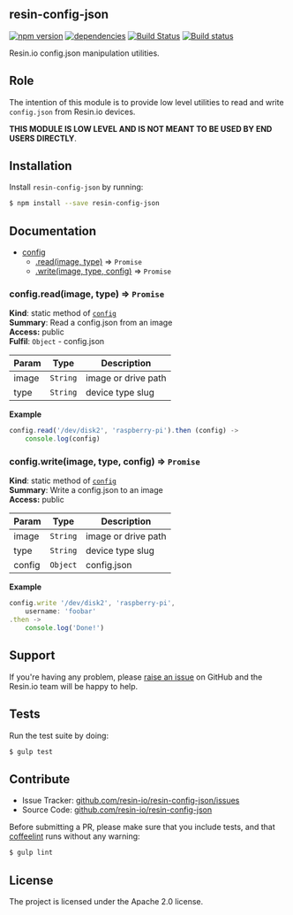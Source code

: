 resin-config-json
-----------------

[![npm version](https://badge.fury.io/js/resin-config-json.svg)](http://badge.fury.io/js/resin-config-json)
[![dependencies](https://david-dm.org/resin-io/resin-config-json.png)](https://david-dm.org/resin-io/resin-config-json.png)
[![Build Status](https://travis-ci.org/resin-io/resin-config-json.svg?branch=master)](https://travis-ci.org/resin-io/resin-config-json)
[![Build status](https://ci.appveyor.com/api/projects/status/ndm6cfnvotbsyaqx/branch/master?svg=true)](https://ci.appveyor.com/project/resin-io/resin-config-json/branch/master)

Resin.io config.json manipulation utilities.

Role
----

The intention of this module is to provide low level utilities to read and write `config.json` from Resin.io devices.

**THIS MODULE IS LOW LEVEL AND IS NOT MEANT TO BE USED BY END USERS DIRECTLY**.

Installation
------------

Install `resin-config-json` by running:

```sh
$ npm install --save resin-config-json
```

Documentation
-------------


* [config](#module_config)
  * [.read(image, type)](#module_config.read) ⇒ <code>Promise</code>
  * [.write(image, type, config)](#module_config.write) ⇒ <code>Promise</code>

<a name="module_config.read"></a>
### config.read(image, type) ⇒ <code>Promise</code>
**Kind**: static method of <code>[config](#module_config)</code>  
**Summary**: Read a config.json from an image  
**Access:** public  
**Fulfil**: <code>Object</code> - config.json  

| Param | Type | Description |
| --- | --- | --- |
| image | <code>String</code> | image or drive path |
| type | <code>String</code> | device type slug |

**Example**  
```js
config.read('/dev/disk2', 'raspberry-pi').then (config) ->
	console.log(config)
```
<a name="module_config.write"></a>
### config.write(image, type, config) ⇒ <code>Promise</code>
**Kind**: static method of <code>[config](#module_config)</code>  
**Summary**: Write a config.json to an image  
**Access:** public  

| Param | Type | Description |
| --- | --- | --- |
| image | <code>String</code> | image or drive path |
| type | <code>String</code> | device type slug |
| config | <code>Object</code> | config.json |

**Example**  
```js
config.write '/dev/disk2', 'raspberry-pi',
	username: 'foobar'
.then ->
	console.log('Done!')
```

Support
-------

If you're having any problem, please [raise an issue](https://github.com/resin-io/resin-config-json/issues/new) on GitHub and the Resin.io team will be happy to help.

Tests
-----

Run the test suite by doing:

```sh
$ gulp test
```

Contribute
----------

- Issue Tracker: [github.com/resin-io/resin-config-json/issues](https://github.com/resin-io/resin-config-json/issues)
- Source Code: [github.com/resin-io/resin-config-json](https://github.com/resin-io/resin-config-json)

Before submitting a PR, please make sure that you include tests, and that [coffeelint](http://www.coffeelint.org/) runs without any warning:

```sh
$ gulp lint
```

License
-------

The project is licensed under the Apache 2.0 license.
